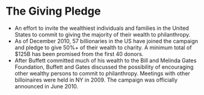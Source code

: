 The Giving Pledge
=================

* An effort to invite the wealthiest individuals and families in the United States to commit to giving the majority of their wealth to philanthropy.
* As of December 2010, 57 billionaries in the US have joined the campaign and pledge to give 50%+ of their wealth to charity. A minimum total of $125B has been promised from the first 40 donors.
* After Buffett committed much of his wealth to the Bill and Melinda Gates Foundation, Buffett and Gates discussed the possibility of encouraging other wealthy persons to commit to philanthropy. Meetings with other billoinaires were held in NY in 2009. The campaign was officially announced in June 2010.

